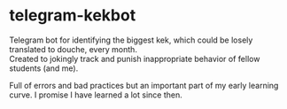 # telegram-kekbot

Telegram bot for identifying the biggest kek, which could be losely translated to douche, every month.  
Created to jokingly track and punish inappropriate behavior of fellow students (and me).

Full of errors and bad practices but an important part of my early learning curve.
I promise I have learned a lot since then.
